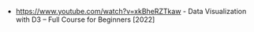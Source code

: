 - https://www.youtube.com/watch?v=xkBheRZTkaw - Data Visualization with D3 – Full Course for Beginners [2022]